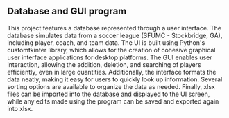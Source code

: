 ## Database and GUI program
This project features a database represented through a user interface. The database simulates data from a soccer league (SFUMC - Stockbridge, GA), including player, coach, and team data. The UI is built using Python's customtkinter library, which allows for the creation of cohesive graphical user interface applications for desktop platforms. The GUI enables user interaction, allowing the addition, deletion, and searching of players efficiently, even in large quantities. Additionally, the interface formats the data neatly, making it easy for users to quickly look up information. Several sorting options are available to organize the data as needed. Finally, xlsx files can be imported into the database and displayed to the UI screen, while any edits made using the program can be saved and exported again into xlsx.
